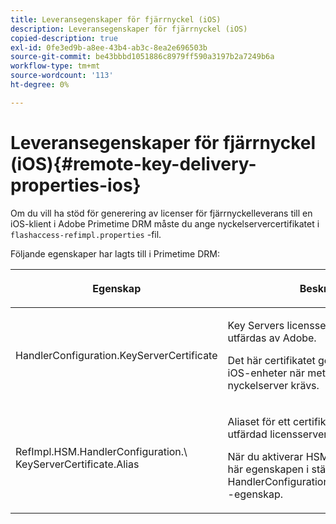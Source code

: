 ```yaml
---
title: Leveransegenskaper för fjärrnyckel (iOS)
description: Leveransegenskaper för fjärrnyckel (iOS)
copied-description: true
exl-id: 0fe3ed9b-a8ee-43b4-ab3c-8ea2e696503b
source-git-commit: be43bbbd1051886c8979ff590a3197b2a7249b6a
workflow-type: tm+mt
source-wordcount: '113'
ht-degree: 0%

---
```


# Leveransegenskaper för fjärrnyckel (iOS){#remote-key-delivery-properties-ios}

Om du vill ha stöd för generering av licenser för fjärrnyckelleverans till en iOS-klient i Adobe Primetime DRM måste du ange nyckelservercertifikatet i `flashaccess-refimpl.properties` -fil.

Följande egenskaper har lagts till i Primetime DRM:

<table frame="all" colsep="1" rowsep="1" class="+ topic/table adobe-d/table " id="table_xz2_lwy_n4"> 
 <thead class="- topic/thead "> 
  <tr rowsep="1" class="- topic/row "> 
   <th colname="1" class="- topic/entry entry"> <p class="- topic/p ">Egenskap </p> </th> 
   <th colname="2" class="- topic/entry entry"> <p class="- topic/p ">Beskrivning </p> </th> 
  </tr> 
 </thead>
 <tbody class="- topic/tbody "> 
  <tr rowsep="1" class="- topic/row "> 
   <td colname="1" class="- topic/entry "><span class="codeph"> HandlerConfiguration.KeyServerCertificate</span> </td> 
   <td colname="2" class="- topic/entry "> <p>Key Servers licensservercertifikat som utfärdas av Adobe. </p> <p>Det här certifikatet genererar licenser för iOS-enheter när metadata anger att en nyckelserver krävs. </p> </td> 
  </tr> 
  <tr rowsep="0" class="- topic/row "> 
   <td colname="1" class="- topic/entry "><span class="codeph"> RefImpl.HSM.HandlerConfiguration.\ KeyServerCertificate.Alias</span> </td> 
   <td colname="2" class="- topic/entry "> <p>Aliaset för ett certifikat för en Adobe-utfärdad licensserver som lagras på HSM. </p> <p>När du aktiverar HSM kan du använda den här egenskapen i stället för <span class="codeph"> HandlerConfiguration.KeyServerCertificate</span> -egenskap. </p> </td> 
  </tr> 
 </tbody> 
</table>
